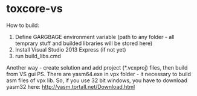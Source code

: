# toxcore-vs 

How to build:
1. Define GARGBAGE environment variable (path to any folder - all temprary stuff and builded libraries will be stored here)
2. Install Visual Studio 2013 Express (if not yet)
3. run build_libs.cmd

Another way - create solution and add project (*.vcxproj) files, then build from VS gui
PS. There are yasm64.exe in vpx folder - it necessary to build asm files of vpx lib. So, if you use 32 bit windows, you have to download yasm32 here: http://yasm.tortall.net/Download.html
